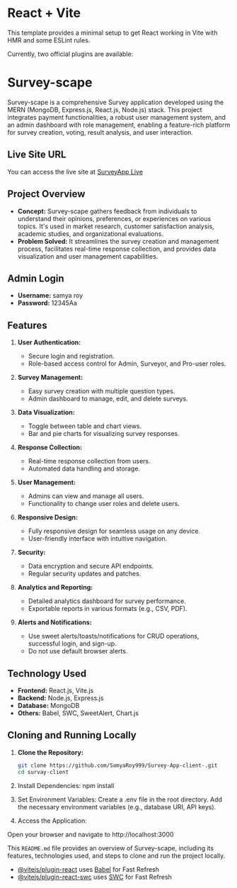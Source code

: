 # React + Vite

This template provides a minimal setup to get React working in Vite with HMR and some ESLint rules.

Currently, two official plugins are available:


# Survey-scape

Survey-scape is a comprehensive Survey application developed using the MERN (MongoDB, Express.js, React.js, Node.js) stack. This project integrates payment functionalities, a robust user management system, and an admin dashboard with role management, enabling a feature-rich platform for survey creation, voting, result analysis, and user interaction.

## Live Site URL

You can access the live site at [SurveyApp Live](https://survey-auth-bef1d.web.app/)

## Project Overview

- **Concept:** Survey-scape gathers feedback from individuals to understand their opinions, preferences, or experiences on various topics. It's used in market research, customer satisfaction analysis, academic studies, and organizational evaluations.
- **Problem Solved:** It streamlines the survey creation and management process, facilitates real-time response collection, and provides data visualization and user management capabilities.

## Admin Login

- **Username:** samya roy
- **Password:** 12345Aa

## Features

1. **User Authentication:**
   - Secure login and registration.
   - Role-based access control for Admin, Surveyor, and Pro-user roles.

2. **Survey Management:**
   - Easy survey creation with multiple question types.
   - Admin dashboard to manage, edit, and delete surveys.

3. **Data Visualization:**
   - Toggle between table and chart views.
   - Bar and pie charts for visualizing survey responses.

4. **Response Collection:**
   - Real-time response collection from users.
   - Automated data handling and storage.

5. **User Management:**
   - Admins can view and manage all users.
   - Functionality to change user roles and delete users.

6. **Responsive Design:**
   - Fully responsive design for seamless usage on any device.
   - User-friendly interface with intuitive navigation.

7. **Security:**
   - Data encryption and secure API endpoints.
   - Regular security updates and patches.

8. **Analytics and Reporting:**
   - Detailed analytics dashboard for survey performance.
   - Exportable reports in various formats (e.g., CSV, PDF).

9. **Alerts and Notifications:**
   - Use sweet alerts/toasts/notifications for CRUD operations, successful login, and sign-up.
   - Do not use default browser alerts.

## Technology Used

- **Frontend:** React.js, Vite.js
- **Backend:** Node.js, Express.js
- **Database:** MongoDB
- **Others:** Babel, SWC, SweetAlert, Chart.js

## Cloning and Running Locally

1. **Clone the Repository:**
   ```bash
   git clone https://github.com/SamyaRoy999/Survey-App-client-.git
   cd survay-client

2. Install Dependencies:
   npm install

3. Set Environment Variables:
Create a .env file in the root directory.
Add the necessary environment variables (e.g., database URI, API keys).

5. Access the Application:

Open your browser and navigate to http://localhost:3000


This `README.md` file provides an overview of Survey-scape, including its features, technologies used, and steps to clone and run the project locally.

- [@vitejs/plugin-react](https://github.com/vitejs/vite-plugin-react/blob/main/packages/plugin-react/README.md) uses [Babel](https://babeljs.io/) for Fast Refresh
- [@vitejs/plugin-react-swc](https://github.com/vitejs/vite-plugin-react-swc) uses [SWC](https://swc.rs/) for Fast Refresh
